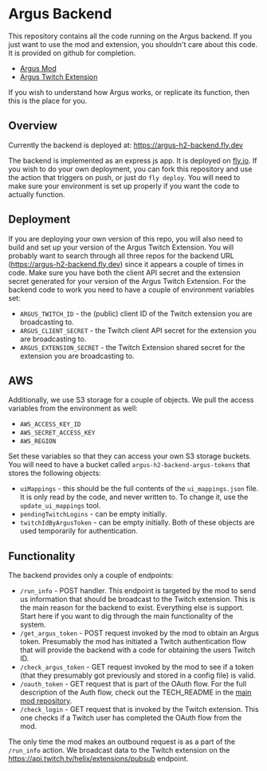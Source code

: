 # Argus Backend

This repository contains all the code running on the Argus backend. If you just want to use the mod and extension, you shouldn't care about this code. It is provided on github for completion.

- [Argus Mod](https://github.com/bmilojkovic/argus-h2-mod)
- [Argus Twitch Extension](https://github.com/bmilojkovic/argus-h2-twitch)

If you wish to understand how Argus works, or replicate its function, then this is the place for you.

## Overview

Currently the backend is deployed at: https://argus-h2-backend.fly.dev

The backend is implemented as an express js app. It is deployed on [fly.io](https://fly.io). If you wish to do your own deployment, you can fork this repository and use the action that triggers on push, or just do `fly deploy`. You will need to make sure your environment is set up properly if you want the code to actually function.

## Deployment

If you are deploying your own version of this repo, you will also need to build and set up your version of the Argus Twitch Extension. You will probably want to search through all three repos for the backend URL (https://argus-h2-backend.fly.dev) since it appears a couple of times in code. Make sure you have both the client API secret and the extension secret generated for your version of the Argus Twitch Extension. For the backend code to work you need to have a couple of environment variables set:

- `ARGUS_TWITCH_ID` - the (public) client ID of the Twitch extension you are broadcasting to.
- `ARGUS_CLIENT_SECRET` - the Twitch client API secret for the extension you are broadcasting to.
- `ARGUS_EXTENSION_SECRET` - the Twitch Extension shared secret for the extension you are broadcasting to.

## AWS

Additionally, we use S3 storage for a couple of objects. We pull the access variables from the environment as well:

- `AWS_ACCESS_KEY_ID`
- `AWS_SECRET_ACCESS_KEY`
- `AWS_REGION`

Set these variables so that they can access your own S3 storage buckets. You will need to have a bucket called `argus-h2-backend-argus-tokens` that stores the following objects:

- `uiMappings` - this should be the full contents of the `ui_mappings.json` file. It is only read by the code, and never written to. To change it, use the `update_ui_mappings` tool.
- `pendingTwitchLogins` - can be empty initially.
- `twitchIdByArgusToken` - can be empty initially. Both of these objects are used temporarily for authentication.

## Functionality

The backend provides only a couple of endpoints:

- `/run_info` - POST handler. This endpoint is targeted by the mod to send us information that should be broadcast to the Twitch extension. This is the main reason for the backend to exist. Everything else is support. Start here if you want to dig through the main functionality of the system.
- `/get_argus_token` - POST request invoked by the mod to obtain an Argus token. Presumably the mod has initiated a Twitch authentication flow that will provide the backend with a code for obtaining the users Twitch ID.
- `/check_argus_token` - GET request invoked by the mod to see if a token (that they presumably got previously and stored in a config file) is valid.
- `/oauth_token` - GET request that is part of the OAuth flow. For the full description of the Auth flow, check out the TECH_README in the [main mod repository](https://github.com/bmilojkovic/argus-h2-mod).
- `/check_login` - GET request that is invoked by the Twitch extension. This one checks if a Twitch user has completed the OAuth flow from the mod.

The only time the mod makes an outbound request is as a part of the `/run_info` action. We broadcast data to the Twitch extension on the https://api.twitch.tv/helix/extensions/pubsub endpoint.
